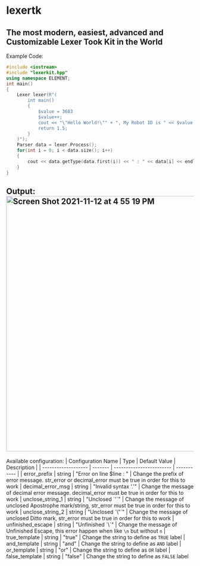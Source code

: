 # lexertk
The most modern, easiest, advanced and Customizable Lexer Took Kit in the World
-----------
Example Code:
```cpp
#include <iostream>
#include "lexerkit.hpp"
using namespace ELEMENT;
int main()
{
    Lexer lexer(R"(
        int main()
        {
            $value = 3683
            $value++;
            cout << "\"Hello World!\"" + ", My Robot ID is " << $value << "\n";
            return 1.5;
        }
    )");
    Parser data = lexer.Process();
    for(int i = 0; i < data.size(); i++)
    {
        cout << data.getType(data.first(i)) << " : " << data[i] << endl;
    }
}
```
Output:
<br>
<img width="684" alt="Screen Shot 2021-11-12 at 4 55 19 PM" src="https://user-images.githubusercontent.com/66505831/141439160-503d1860-5c95-49d4-a7a9-b485e4454df9.png">
----------
Available configuration:
| Configuration Name  |   Type  | Default Value            | Description |
| ------------------- | ------- | ------------------------ | ----------- |
| error_prefix        | string  | "Error on line $line : " | Change the prefix of error message. str_error or decimal_error must be true in order for this to work
| decimal_error_msg   | string  | "Invalid syntax '.'"     | Change the message of decimal error message. decimal_error must be true in order for this to work
| unclose_string_1    | string  | "Unclosed \`'\`"         | Change the message of unclosed Apostrophe mark/string, str_error must be true in order for this to work
| unclose_string_2    | string  | "Unclosed \`\\"\`"       | Change the message of unclosed Ditto mark, str_error must be true in order for this to work
| unfinished_escape   | string  | "Unfinished \`\\\`"      | Change the message of Unfinished Escape, this error happen when like `\n` but without `n`
| true_template       | string  | "true"                   | Change the string to define as `TRUE` label
| and_template        | string  | "and"                    | Change the string to define as `AND` label
| or_template         | string  | "or"                     | Change the string to define as `OR` label
| false_template      | string  | "false"                  | Change the string to define as `FALSE` label
